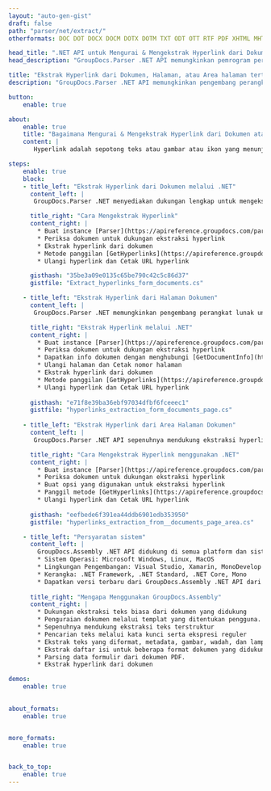 ```yaml
---
layout: "auto-gen-gist"
draft: false
path: "parser/net/extract/"
otherformats: DOC DOT DOCX DOCM DOTX DOTM TXT ODT OTT RTF PDF XHTML MHTML XML EPUB FB2 CHM XLS XLT XLSX XLSM XLSB XLTX XLTM ODS CSV OTS XLA XLAM PPT PPTX  PPS POT PPSX PPTM POTX PPSM ODP OTP PST OST EML EMLX MSG ONE 

head_title: ".NET API untuk Mengurai & Mengekstrak Hyperlink dari Dokumen, Halaman, atau Area Halaman"
head_description: "GroupDocs.Parser .NET API memungkinkan pemrogram perangkat lunak untuk mengekstrak hyperlink dari dokumen, halaman atau halaman Area PDF, DOCX, XLSX, CSV, PPTX, EML, MSG, EPUB & banyak lagi."

title: "Ekstrak Hyperlink dari Dokumen, Halaman, atau Area halaman tertentu melalui C#/VB.NET API"
description: "GroupDocs.Parser .NET API memungkinkan pengembang perangkat lunak untuk mengurai & mengekstrak hyperlink dari dokumen, halaman atau halaman Area PDF, DOC, DOCX, PPT, PPTX, EML, MSG, XLS, XLSX, CSV, ODT, RTF, EPUB dan banyak lainnya dokumen."

button:
    enable: true

about:
    enable: true
    title: "Bagaimana Mengurai & Mengekstrak Hyperlink dari Dokumen atau Halaman melalui .NET?"
    content: |
       Hyperlink adalah sepotong teks atau gambar atau ikon yang menunjuk ke seluruh dokumen atau ke bagian tertentu dalam dokumen. Penggunaan hyperlink memungkinkan pengguna untuk menavigasi ke halaman web atau dokumen. Seringkali diperlukan untuk mengekstrak hyperlink dari dokumen dan menggunakannya untuk mengakses dokumen atau halaman web eksternal. GroupDocs.Parser .NET API adalah API ekstraksi teks dokumen menarik yang menyediakan fungsionalitas lengkap untuk mengimplementasikan solusi ekstraksi teks dan metadata. Mendukung ekstraksi teks & hyperlink dari PDF, Email, Ebooks, format Microsoft Office: Word (DOC, DOCX), PowerPoint (PPT, PPTX), Excel (XLS, XLSX), format LibreOffice dan banyak lagi. Ini mendukung beberapa fitur canggih untuk penguraian dokumen, mengekstraksi teks biasa dan terstruktur, pencarian teks dengan kata kunci, mengekstrak metadata atau gambar, wadah serta lampiran dan banyak lagi. 

steps:
    enable: true
    block:
    - title_left: "Ekstrak Hyperlink dari Dokumen melalui .NET"
      content_left: |
       GroupDocs.Parser .NET menyediakan dukungan lengkap untuk mengekstraksi Hyperlink dari dokumen. Contoh kode C# .NET berikut menunjukkan cara mengekstrak hyperlink di dalam dokumen. 

      title_right: "Cara Mengekstrak Hyperlink"
      content_right: |
        * Buat instance [Parser](https://apireference.groupdocs.com/parser/net/groupdocs.parser/parser) 
        * Periksa dokumen untuk dukungan ekstraksi hyperlink
        * Ekstrak hyperlink dari dokumen
        * Metode panggilan [GetHyperlinks](https://apireference.groupdocs.com/parser/net/groupdocs.parser/parser/methods/gethyperlinks) mengekstrak semua hyperlink dari seluruh dokumen.
        * Ulangi hyperlink dan Cetak URL hyperlink

      gisthash: "35be3a09e0135c65be790c42c5c86d37"
      gistfile: "Extract_hyperlinks_form_documents.cs"

    - title_left: "Ekstrak Hyperlink dari Halaman Dokumen"
      content_left: |
       GroupDocs.Parser .NET memungkinkan pengembang perangkat lunak untuk mengekstrak hyperlink dari dokumen dengan beberapa baris kode. Kode C# .NET di bawah ini menunjukkan ekstraksi hyperlink di dalam dokumen. 

      title_right: "Ekstrak Hyperlink melalui .NET"
      content_right: |
        * Buat instance [Parser](https://apireference.groupdocs.com/parser/net/groupdocs.parser/parser) 
        * Periksa dokumen untuk dukungan ekstraksi hyperlink
        * Dapatkan info dokumen dengan menghubungi [GetDocumentInfo](https://apireference.groupdocs.com/parser/net/groupdocs.parser/parser/methods/getdocumentinfo) 
        * Ulangi halaman dan Cetak nomor halaman
        * Ekstrak hyperlink dari dokumen
        * Metode panggilan [GetHyperlinks](https://apireference.groupdocs.com/parser/net/groupdocs.parser/parser/methods/gethyperlinks) mengekstrak semua hyperlink dari seluruh dokumen.
        * Ulangi hyperlink dan Cetak URL hyperlink
     
      gisthash: "e71f8e39ba36ebf97034dfbf6fceeec1"
      gistfile: "hyperlinks_extraction_form_documents_page.cs"
      
    - title_left: "Ekstrak Hyperlink dari Area Halaman Dokumen"
      content_left: |
       GroupDocs.Parser .NET API sepenuhnya mendukung ekstraksi hyperlink dari dokumen dengan mudah. Contoh kode .NET berikut menunjukkan cara mengekstrak hyperlink dari area halaman dokumen.

      title_right: "Cara Mengekstrak Hyperlink menggunakan .NET"
      content_right: |
        * Buat instance [Parser](https://apireference.groupdocs.com/parser/net/groupdocs.parser/parser) 
        * Periksa dokumen untuk dukungan ekstraksi hyperlink
        * Buat opsi yang digunakan untuk ekstraksi hyperlink
        * Panggil metode [GetHyperlinks](https://apireference.groupdocs.com/parser/net/groupdocs.parser.parser/gethyperlinks/methods/1) untuk mengekstrak hyperlink dari halaman dokumen.
        * Ulangi hyperlink dan Cetak URL hyperlink
     
      gisthash: "eefbede6f391ea44ddb6901edb353950"
      gistfile: "hyperlinks_extraction_from__documents_page_area.cs"

    - title_left: "Persyaratan sistem"
      content_left: |
        GroupDocs.Assembly .NET API didukung di semua platform dan sistem operasi utama. Untuk panduan persyaratan sistem lengkap, silakan kunjungi [persyaratan sistem](hhttps://docs.groupdocs.com/parser/net/system-requirements/) Sebelum menjalankan kode di bawah, pastikan Anda telah menginstal prasyarat berikut di sistem:
        * Sistem Operasi: Microsoft Windows, Linux, MacOS
        * Lingkungan Pengembangan: Visual Studio, Xamarin, MonoDevelop dll
        * Kerangka: .NET Framework, .NET Standard, .NET Core, Mono
        * Dapatkan versi terbaru dari GroupDocs.Assembly .NET API dari [NuGet](https://www.nuget.org/packages/GroupDocs.parser/)
        
      title_right: "Mengapa Menggunakan GroupDocs.Assembly"
      content_right: |
        * Dukungan ekstraksi teks biasa dari dokumen yang didukung
        * Penguraian dokumen melalui templat yang ditentukan pengguna.
        * Sepenuhnya mendukung ekstraksi teks terstruktur
        * Pencarian teks melalui kata kunci serta ekspresi reguler
        * Ekstrak teks yang diformat, metadata, gambar, wadah, dan lampiran.
        * Ekstrak daftar isi untuk beberapa format dokumen yang didukung.
        * Parsing data formulir dari dokumen PDF.
        * Ekstrak hyperlink dari dokumen

demos:
    enable: true
        

about_formats:
    enable: true


more_formats:
    enable: true


back_to_top:
    enable: true
---
```

